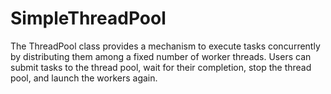 # SimpleThreadPool
The ThreadPool class provides a mechanism to execute tasks concurrently by distributing them among a fixed number of worker threads. Users can submit tasks to the thread pool, wait for their completion, stop the thread pool, and launch the workers again.
